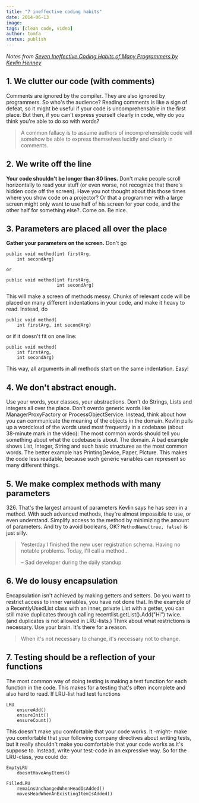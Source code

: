 ```yaml
---
title: "7 ineffective coding habits"
date: 2014-06-13
image: 
tags: [clean code, video]
author: tomfa
status: publish
---
```


_Notes from [Seven Ineffective Coding Habits of Many Programmers by Kevlin Henney](https://vimeo.com/97329157)_

1\. We clutter our code (with comments)
---------------------------------------

Comments are ignored by the compiler. They are also ignored by programmers. So who's the audience? Reading comments is like a sign of defeat, so it might be useful if your code is uncomprehensable in the first place. But then, if you can't express yourself clearly in code, why do you think you're able to do so with words?

> A common fallacy is to assume authors of incomprehensible code will somehow be able to express themselves lucidly and clearly in comments.

2. We write off the line
------------------------

**Your code shouldn't be longer than 80 lines.** Don't make people scroll horizontally to read your stuff (or even worse, not recognize that there's hidden code off the screen). Have you not thought about this those times where you show code on a projector? Or that a programmer with a large screen might only want to use half of his screen for your code, and the other half for something else?. Come on. Be nice.

3\. Parameters are placed all over the place
--------------------------------------------

**Gather your parameters on the screen.** Don't go

```
public void method(int firstArg,
    int secondArg)

or

public void method(int firstArg,
                   int secondArg)
```

This will make a screen of methods messy. Chunks of relevant code will be placed on many different indentations in your code, and make it heavy to read. Instead, do

```
public void method(
    int firstArg, int secondArg)
```

or if it doesn't fit on one line:

```
public void method(
    int firstArg,
    int secondArg)
```

This way, all arguments in all methods start on the same indentation. Easy!

4\. We don't abstract enough.
-----------------------------

Use your words, your classes, your abstractions. Don't do Strings, Lists and integers all over the place. Don't overdo generic words like ManagerProxyFactory or ProcessObjectService. Instead, think about how you can communicate the meaning of the objects in the domain. Kevlin pulls up a wordcloud of the words used most frequently in a codebase (about 38-minute mark in the video): The most common words should tell you something about what the codebase is about. The domain. A bad example shows List, Integer, String and such basic structures as the most common words. The better example has PrintingDevice, Paper, Picture. This makes the code less readable, because such generic variables can represent so many different things.

5\. We make complex methods with many parameters
------------------------------------------------

326\. That's the largest amount of parameters Kevlin says he has seen in a method. With such advanced methods, they're almost impossible to use, or even understand. Simplify access to the method by minimizing the amount of parameters. And try to avoid booleans, OK? `MethodName(true, false)` is just silly.

> Yesterday I finished the new user registration schema. Having no notable problems. Today, I'll call a method...
> 
> – Sad developer during the daily standup

6\. We do lousy encapsulation
-----------------------------

Encapsulation isn't achieved by making getters and setters. Do you want to restrict access to inner variables, you have not done that. In the example of a RecentlyUsedList class with an inner, private List with a getter, you can still make duplicates through calling recentlist.getList().Add("Hi") twice. (and duplicates is not allowed in LRU-lists.) Think about what restrictions is necessary. Use your brain. It's there for a reason.

> When it's not necessary to change, it's necessary not to change.

7\. Testing should be a reflection of your functions
----------------------------------------------------

The most common way of doing testing is making a test function for each function in the code. This makes for a testing that's often incomplete and also hard to read. If LRU-list had test functions

```
LRU
    ensureAdd()
    ensureInit()
    ensureCount()
```

This doesn't make you comfortable that your code works. It -might- make you comfortable that your following company directives about writing tests, but it really shouldn't make you comfortable that your code works as it's suppose to. Instead, write your test-code in an expressive way. So for the LRU-class, you could do:

```
EmptyLRU
    doesntHaveAnyItems()

FilledLRU
    remainsUnchangedWhenHeadIsAdded()
    movesHeadWhenAnExistingItemIsAdded()
```
